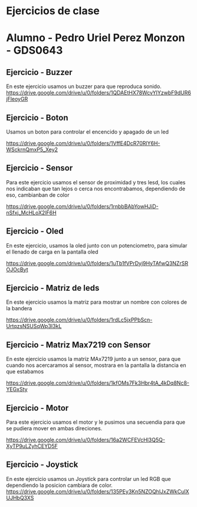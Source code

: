 # Ejercicios de clase

# Alumno - Pedro Uriel Perez Monzon - GDS0643



## Ejercicio - Buzzer

En este ejercicio usamos un buzzer para que reproduca sonido.
https://drive.google.com/drive/u/0/folders/1QDAEtHX78WcvYIYzwbF9dUR6jFleoyGR

## Ejercicio - Boton

Usamos un boton para controlar el encencido y apagado de un led

https://drive.google.com/drive/u/0/folders/1VffE4DcR70RlY6H-WSckrnQmxP5_Xey2

## Ejercicio - Sensor 

Para este ejercicio usamos el sensor de proximidad y tres lesd, los cuales nos indicaban que tan lejos o cerca nos encontrabamos, dependiendo de eso, cambianban de color

https://drive.google.com/drive/u/0/folders/1rnbbBAbYowHJiD-nSfxj_McHLoX2lF6H

## Ejercicio - Oled

En este ejercicio, usamos la oled junto con un potenciometro, para simular el llenado de carga en la pantalla oled

https://drive.google.com/drive/u/0/folders/1uTb1fVPrDyj9HyTAfwQ3NZrSROJOcByt

## Ejercicio - Matriz de leds

En este ejercicio usamos la matriz para mostrar un nombre con colores de la bandera

https://drive.google.com/drive/u/0/folders/1rdLc5jxPPbScn-UrtqzsNSUSqWp3I3kL

## Ejercicio - Matriz Max7219 con Sensor  

En este ejercicio usamos la matriz MAx7219 junto a un sensor, para que cuando nos acercaramos al sensor, mostrara en la pantalla la distancia en que estabamos

https://drive.google.com/drive/u/0/folders/1kfOMs7Fk3Hbr4tA_4kDq8Nc8-YEGxSty

## Ejercicio - Motor

Para este ejercicio usamos el motor y le pusimos una secuendia para que se pudiera mover en ambas direciones.

https://drive.google.com/drive/u/0/folders/16a2WCFEVcHl3Q5Q-XyTP9uLZyhCEYD5F

## Ejercicio - Joystick

En este ejercicio usamos un Joystick para controlar un led RGB que dependiendo la posicion cambiara de color.
https://drive.google.com/drive/u/0/folders/135PEy3Kn5NZOQhlJxZWkCuIXUJHbQ3XS
